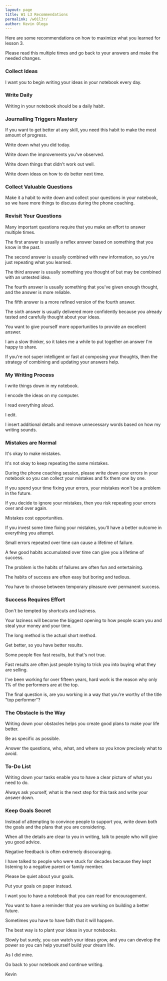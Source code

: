 ```yaml
---
layout: page
title: W1 L3 Recommendations
permalink: /w01l3r/
author: Kevin Olega
---
```

Here are some recommendations on how to maximize what you learned for lesson 3.

Please read this multiple times and go back to your answers and make the needed changes.

### Collect Ideas

I want you to begin writing your ideas in your notebook every day.

### Write Daily

Writing in your notebook should be a daily habit.

### Journalling Triggers Mastery

If you want to get better at any skill, you need this habit to make the most amount of progress.

Write down what you did today.

Write down the improvements you've observed.

Write down things that didn't work out well.

Write down ideas on how to do better next time.

### Collect Valuable Questions

Make it a habit to write down and collect your questions in your notebook, so we have more things to discuss during the phone coaching.

### Revisit Your Questions

Many important questions require that you make an effort to answer multiple times.

The first answer is usually a reflex answer based on something that you know in the past.

The second answer is usually combined with new information, so you're just repeating what you learned.

The third answer is usually something you thought of but may be combined with an untested idea.

The fourth answer is usually something that you've given enough thought, and the answer is more reliable.

The fifth answer is a more refined version of the fourth answer.

The sixth answer is usually delivered more confidently because you already tested and carefully thought about your ideas.

You want to give yourself more opportunities to provide an excellent answer.

I am a slow thinker, so it takes me a while to put together an answer I'm happy to share.

If you're not super intelligent or fast at composing your thoughts, then the strategy of combining and updating your answers help.

### My Writing Process

I write things down in my notebook.

I encode the ideas on my computer.

I read everything aloud.

I edit.

I insert additional details and remove unnecessary words based on how my writing sounds.

### Mistakes are Normal

It's okay to make mistakes. 

It's not okay to keep repeating the same mistakes. 

During the phone coaching session, please write down your errors in your notebook so you can collect your mistakes and fix them one by one.

If you spend your time fixing your errors, your mistakes won't be a problem in the future.

If you decide to ignore your mistakes, then you risk repeating your errors over and over again.

Mistakes cost opportunities.

If you invest some time fixing your mistakes, you'll have a better outcome in everything you attempt.

Small errors repeated over time can cause a lifetime of failure.

A few good habits accumulated over time can give you a lifetime of success.

The problem is the habits of failures are often fun and entertaining.

The habits of success are often easy but boring and tedious.

You have to choose between temporary pleasure over permanent success.

### Success Requires Effort

Don't be tempted by shortcuts and laziness. 

Your laziness will become the biggest opening to how people scam you and steal your money and your time. 

The long method is the actual short method.

Get better, so you have better results. 

Some people flex fast results, but that's not true. 

Fast results are often just people trying to trick you into buying what they are selling.

I've been working for over fifteen years, hard work is the reason why only 1% of the performers are at the top. 

The final question is, are you working in a way that you're worthy of the title "top performer"?

### The Obstacle is the Way

Writing down your obstacles helps you create good plans to make your life better. 

Be as specific as possible. 

Answer the questions, who, what, and where so you know precisely what to avoid.

### To-Do List

Writing down your tasks enable you to have a clear picture of what you need to do. 

Always ask yourself, what is the next step for this task and write your answer down. 

### Keep Goals Secret

Instead of attempting to convince people to support you, write down both the goals and the plans that you are considering.

When all the details are clear to you in writing, talk to people who will give you good advice.

Negative feedback is often extremely discouraging. 

I have talked to people who were stuck for decades because they kept listening to a negative parent or family member.

Please be quiet about your goals.

Put your goals on paper instead.

I want you to have a notebook that you can read for encouragement.

You want to have a reminder that you are working on building a better future.

Sometimes you have to have faith that it will happen.

The best way is to plant your ideas in your notebooks.

Slowly but surely, you can watch your ideas grow, and you can develop the power so you can help yourself build your dream life.

As I did mine.

Go back to your notebook and continue writing.

Kevin